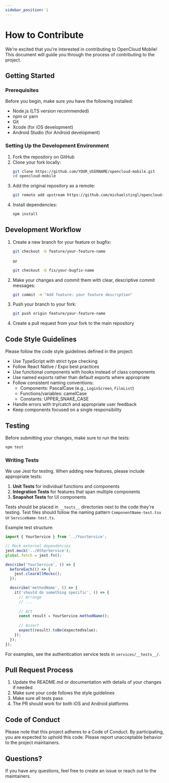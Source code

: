 ```yaml
---
sidebar_position: 1
---
```


# How to Contribute

We're excited that you're interested in contributing to OpenCloud Mobile! This document will guide you through the process of contributing to the project.

## Getting Started

### Prerequisites

Before you begin, make sure you have the following installed:

- Node.js (LTS version recommended)
- npm or yarn
- Git
- Xcode (for iOS development)
- Android Studio (for Android development)

### Setting Up the Development Environment

1. Fork the repository on GitHub
2. Clone your fork locally:
   ```bash
   git clone https://github.com/YOUR_USERNAME/opencloud-mobile.git
   cd opencloud-mobile
   ```
3. Add the original repository as a remote:
   ```bash
   git remote add upstream https://github.com/michaelstingl/opencloud-mobile.git
   ```
4. Install dependencies:
   ```bash
   npm install
   ```

## Development Workflow

1. Create a new branch for your feature or bugfix:
   ```bash
   git checkout -b feature/your-feature-name
   ```
   or
   ```bash
   git checkout -b fix/your-bugfix-name
   ```

2. Make your changes and commit them with clear, descriptive commit messages:
   ```bash
   git commit -m "Add feature: your feature description"
   ```

3. Push your branch to your fork:
   ```bash
   git push origin feature/your-feature-name
   ```

4. Create a pull request from your fork to the main repository

## Code Style Guidelines

Please follow the code style guidelines defined in the project:

- Use TypeScript with strict type checking
- Follow React Native / Expo best practices
- Use functional components with hooks instead of class components
- Use named exports rather than default exports where appropriate
- Follow consistent naming conventions:
  - Components: PascalCase (e.g., `LoginScreen`, `FileList`)
  - Functions/variables: camelCase
  - Constants: UPPER_SNAKE_CASE
- Handle errors with try/catch and appropriate user feedback
- Keep components focused on a single responsibility

## Testing

Before submitting your changes, make sure to run the tests:

```bash
npm test
```

### Writing Tests

We use Jest for testing. When adding new features, please include appropriate tests:

1. **Unit Tests** for individual functions and components
2. **Integration Tests** for features that span multiple components
3. **Snapshot Tests** for UI components

Tests should be placed in `__tests__` directories next to the code they're testing. Test files should follow the naming pattern `ComponentName-test.tsx` or `ServiceName-test.ts`.

Example test structure:

```typescript
import { YourService } from '../YourService';

// Mock external dependencies
jest.mock('../OtherService');
global.fetch = jest.fn();

describe('YourService', () => {
  beforeEach(() => {
    jest.clearAllMocks();
  });

  describe('methodName', () => {
    it('should do something specific', () => {
      // Arrange
      // ...
      
      // Act
      const result = YourService.methodName();
      
      // Assert
      expect(result).toBe(expectedValue);
    });
  });
});
```

For examples, see the authentication service tests in `services/__tests__/`.

## Pull Request Process

1. Update the README.md or documentation with details of your changes if needed
2. Make sure your code follows the style guidelines
3. Make sure all tests pass
4. The PR should work for both iOS and Android platforms

## Code of Conduct

Please note that this project adheres to a Code of Conduct. By participating, you are expected to uphold this code. Please report unacceptable behavior to the project maintainers.

## Questions?

If you have any questions, feel free to create an issue or reach out to the maintainers.